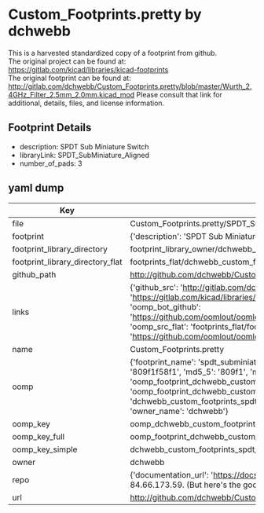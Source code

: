 # Custom_Footprints.pretty by dchwebb  
This is a harvested standardized copy of a footprint from github.  
The original project can be found at:  
https://gitlab.com/kicad/libraries/kicad-footprints  
The original footprint can be found at:
http://gitlab.com/dchwebb/Custom_Footprints.pretty/blob/master/Wurth_2.4GHz_Filter_2.5mm_2.0mm.kicad_mod
Please consult that link for additional, details, files, and license information.  
## Footprint Details
* description: SPDT Sub Miniature Switch  
* libraryLink: SPDT_SubMiniature_Aligned  
* number_of_pads: 3  
## yaml dump  
| Key | Value |  
| --- | --- |  
| file | Custom_Footprints.pretty/SPDT_SubMiniature_Aligned.kicad_mod |  
| footprint | {'description': 'SPDT Sub Miniature Switch', 'libraryLink': 'SPDT_SubMiniature_Aligned', 'number_of_pads': 3} |  
| footprint_library_directory | footprint_library_owner/dchwebb_Custom_Footprints.pretty |  
| footprint_library_directory_flat | footprints_flat/dchwebb_custom_footprints_spdt_subminiature_aligned/working |  
| github_path | http://github.com/dchwebb/Custom_Footprints.pretty/blob/master/SPDT_SubMiniature_Aligned.kicad_mod |  
| links | {'github_src': 'http://gitlab.com/dchwebb/Custom_Footprints.pretty/blob/master/Wurth_2.4GHz_Filter_2.5mm_2.0mm.kicad_mod', 'github_src_repo': 'https://gitlab.com/kicad/libraries/kicad-footprints', 'oomp_bot': 'footprints/dchwebb_custom_footprints_spdt_subminiature_aligned/working', 'oomp_bot_github': 'https://github.com/oomlout/oomlout_oomp_footprint_bot/tree/main/footprints/dchwebb_custom_footprints_spdt_subminiature_aligned/working', 'oomp_src_flat': 'footprints_flat/footprints_flat/dchwebb_custom_footprints_spdt_subminiature_aligned/working', 'oomp_src_flat_github': 'https://github.com/oomlout/oomlout_oomp_footprint_src/tree/main/footprints_flat/dchwebb_custom_footprints_spdt_subminiature_aligned/working'} |  
| name | Custom_Footprints.pretty |  
| oomp | {'footprint_name': 'spdt_subminiature_aligned', 'library_name': 'custom_footprints', 'md5': '809f1f58f10cdf242587be67000a3e6d', 'md5_10': '809f1f58f1', 'md5_5': '809f1', 'md5_6': '809f1f', 'oomp_key': 'oomp_dchwebb_custom_footprints_spdt_subminiature_aligned', 'oomp_key_extra': 'oomp_footprint_dchwebb_custom_footprints_spdt_subminiature_aligned', 'oomp_key_full': 'oomp_footprint_dchwebb_custom_footprints_spdt_subminiature_aligned_809f1f', 'oomp_key_simple': 'dchwebb_custom_footprints_spdt_subminiature_aligned', 'original_filename': 'Custom_Footprints.pretty/SPDT_SubMiniature_Aligned.kicad_mod', 'owner_name': 'dchwebb'} |  
| oomp_key | oomp_dchwebb_custom_footprints_spdt_subminiature_aligned |  
| oomp_key_full | oomp_footprint_dchwebb_custom_footprints_spdt_subminiature_aligned |  
| oomp_key_simple | dchwebb_custom_footprints_spdt_subminiature_aligned |  
| owner | dchwebb |  
| repo | {'documentation_url': 'https://docs.github.com/rest/overview/resources-in-the-rest-api#rate-limiting', 'message': "API rate limit exceeded for 84.66.173.59. (But here's the good news: Authenticated requests get a higher rate limit. Check out the documentation for more details.)"} |  
| url | http://github.com/dchwebb/Custom_Footprints.pretty |  

